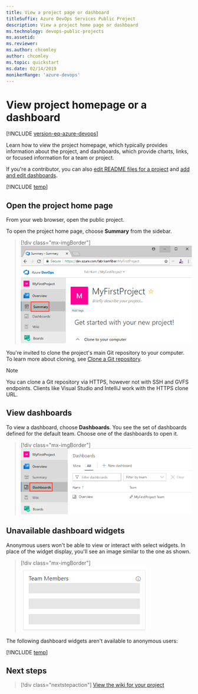```yaml
---
title: View a project page or dashboard
titleSuffix: Azure DevOps Services Public Project
description: View a project home page or dashboard 
ms.technology: devops-public-projects
ms.assetid:
ms.reviewer: 
ms.author: chcomley
author: chcomley
ms.topic: quickstart
ms.date: 02/14/2019
monikerRange: 'azure-devops'
---
```


# View project homepage or a dashboard

[!INCLUDE [version-eq-azure-devops](../../includes/version-eq-azure-devops.md)]  

Learn how to view the project homepage, which typically provides information about the project, and dashboards, which provide charts, links, or focused information for a team or project.

If you're a contributor, you can also [edit README files for a project](../projects/project-vision-status.md) and [add and edit dashboards](../../report/dashboards/dashboards.md).  

[!INCLUDE [temp](includes/anon-user.md)]

## Open the project home page

From your web browser, open the public project.

To open the project home page, choose **Summary** from the sidebar.

> [!div class="mx-imgBorder"]
> ![Open the Project Home Page, anonymous user](media/project-page-vert-brn.png)

You're invited to clone the project's main Git repository to your computer. To learn more about cloning, see [Clone a Git repository](clone-git-repo-public.md).

> [!NOTE]
> You can clone a Git repository via HTTPS, however not with SSH and GVFS endpoints. Clients like Visual Studio and IntelliJ work with the HTTPS clone URL.

## View dashboards

To view a dashboard, choose **Dashboards**. You see the set of dashboards defined for the default team. Choose one of the dashboards to open it.

> [!div class="mx-imgBorder"]
> ![Open Dashboards, anonymous user](media/open-dashboards-vert.png)

## Unavailable dashboard widgets

Anonymous users won't be able to view or interact with select widgets. In place of the widget display, you'll see an image similar to the one as shown.  

> [!div class="mx-imgBorder"]
> ![Unavailable dashboard widget.](media/unavailable-widget-image.png)

The following dashboard widgets aren't available to anonymous users:

[!INCLUDE [temp](includes/unavailable-widgets.md)]  

## Next steps

> [!div class="nextstepaction"]
> [View the wiki for your project](view-wiki-public.md)


